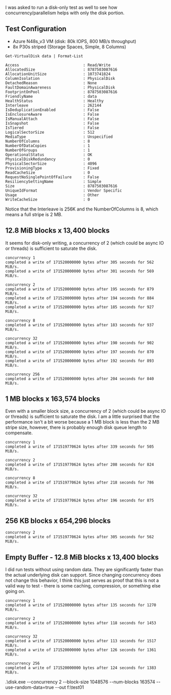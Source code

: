 I was asked to run a disk-only test as well to see how concurrency/parallelism helps with only the disk portion.

## Test Configuration

-   Azure N48s_v3 VM (disk: 80k IOPS, 800 MB/s throughput)
-   8x P30s striped (Storage Spaces, Simple, 8 Columns)

```
Get-VirtualDisk data | Format-List

Access                            : Read/Write
AllocatedSize                     : 8787503087616
AllocationUnitSize                : 1073741824
ColumnIsolation                   : PhysicalDisk
DetachedReason                    : None
FaultDomainAwareness              : PhysicalDisk
FootprintOnPool                   : 8787503087616
FriendlyName                      : data
HealthStatus                      : Healthy
Interleave                        : 262144
IsDeduplicationEnabled            : False
IsEnclosureAware                  : False
IsManualAttach                    : False
IsSnapshot                        : False
IsTiered                          : False
LogicalSectorSize                 : 512
MediaType                         : Unspecified
NumberOfColumns                   : 8
NumberOfDataCopies                : 1
NumberOfGroups                    : 1
OperationalStatus                 : OK
PhysicalDiskRedundancy            : 0
PhysicalSectorSize                : 4096
ProvisioningType                  : Fixed
ReadCacheSize                     : 0
RequestNoSinglePointOfFailure     : False
ResiliencySettingName             : Simple
Size                              : 8787503087616
UniqueIdFormat                    : Vendor Specific
Usage                             : Other
WriteCacheSize                    : 0
```

Notice that the Interleave is 256K and the NumberOfColumns is 8, which means a full stripe is 2 MB.

## 12.8 MiB blocks x 13,400 blocks

It seems for disk-only writing, a concurrency of 2 (which could be async IO or threads) is sufficient to saturate the disk.

```
concurrency 1
completed a write of 171520000000 bytes after 305 seconds for 562 MiB/s.
completed a write of 171520000000 bytes after 301 seconds for 569 MiB/s.

concurrency 2
completed a write of 171520000000 bytes after 195 seconds for 879 MiB/s.
completed a write of 171520000000 bytes after 194 seconds for 884 MiB/s.
completed a write of 171520000000 bytes after 185 seconds for 927 MiB/s.

concurrency 8
completed a write of 171520000000 bytes after 183 seconds for 937 MiB/s.

concurrency 32
completed a write of 171520000000 bytes after 190 seconds for 902 MiB/s.
completed a write of 171520000000 bytes after 197 seconds for 870 MiB/s.
completed a write of 171520000000 bytes after 192 seconds for 893 MiB/s.

concurrency 256
completed a write of 171520000000 bytes after 204 seconds for 840 MiB/s.
```

## 1 MB blocks x 163,574 blocks

Even with a smaller block size, a concurrency of 2 (which could be async IO or threads) is sufficient to saturate the disk. I am a little surprised that the performance isn't a bit worse because a 1 MB block is less than the 2 MB stripe size, however, there is probably enough disk queue length to compensate.

```
concurrency 1
completed a write of 171519770624 bytes after 339 seconds for 505 MiB/s.

concurrency 2
completed a write of 171519770624 bytes after 208 seconds for 824 MiB/s.

concurrency 8
completed a write of 171519770624 bytes after 218 seconds for 786 MiB/s.

concurrency 32
completed a write of 171519770624 bytes after 196 seconds for 875 MiB/s.
```

## 256 KB blocks x 654,296 blocks

```
concurrency 2
completed a write of 171519770624 bytes after 305 seconds for 562 MiB/s.
```

## Empty Buffer - 12.8 MiB blocks x 13,400 blocks

I did run tests without using random data. They are significantly faster than the actual underlying disk can support. Since changing concurrency does not change this behavior, I think this just serves as proof that this is not a valid way to test - there is some caching, compression, or something else going on.

```
concurrency 1
completed a write of 171520000000 bytes after 135 seconds for 1270 MiB/s.

concurrency 2
completed a write of 171520000000 bytes after 118 seconds for 1453 MiB/s.

concurrency 32
completed a write of 171520000000 bytes after 113 seconds for 1517 MiB/s.
completed a write of 171520000000 bytes after 126 seconds for 1361 MiB/s.

concurrency 256
completed a write of 171520000000 bytes after 124 seconds for 1383 MiB/s.
```

.\disk.exe --concurrency 2 --block-size 1048576 --num-blocks 163574 --use-random-data=true --out f:\test01
